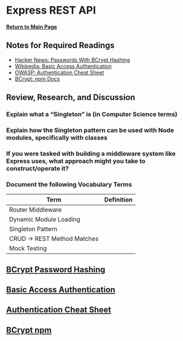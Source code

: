 # Express REST API

**[Return to Main Page](https://annethor.github.io/reading-notes/)**

## Notes for Required Readings

- [Hacker News: Passwords With BCrypt Hashing](#bcrypt-password-hashing)
- [Wikipedia: Basic Access Authentication](basic-access-authentication)
- [OWASP: Authentication Cheat Sheet](#authentication-cheat-sheet)
- [BCrypt: npm Docs](#bcrypt-npm)


## Review, Research, and Discussion

### Explain what a “Singleton” is (in Computer Science terms)
### Explain how the Singleton pattern can be used with Node modules, specifically with classes
### If you were tasked with building a middleware system like Express uses, what approach might you take to construct/operate it?
### Document the following Vocabulary Terms
Term | Definition
---- | ----------
Router Middleware |
Dynamic Module Loading |
Singleton Pattern |
CRUD -> REST Method Matches |
Mock Testing |




## [BCrypt Password Hashing](https://thehackernews.com/2014/04/securing-passwords-with-bcrypt-hashing.html)
## [Basic Access Authentication](https://en.wikipedia.org/wiki/Basic_access_authentication)
## [Authentication Cheat Sheet](https://cheatsheetseries.owasp.org/cheatsheets/Authentication_Cheat_Sheet.html)
## [BCrypt npm](https://cheatsheetseries.owasp.org/cheatsheets/Authentication_Cheat_Sheet.html)

